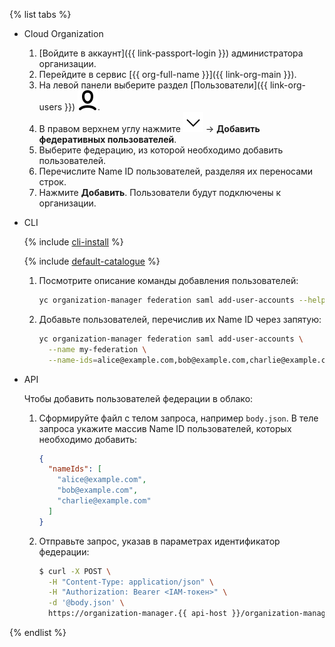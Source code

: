 {% list tabs %}

- Cloud Organization

    1. [Войдите в аккаунт]({{ link-passport-login }}) администратора организации.
    1. Перейдите в сервис [{{ org-full-name }}]({{ link-org-main }}).
    1. На левой панели выберите раздел [Пользователи]({{ link-org-users }}) ![icon-users](../../_assets/organization/icon-users.svg).
    1. В правом верхнем углу нажмите ![icon-users](../../_assets/datalens/arrow-down.svg) → **Добавить федеративных пользователей**.
    1. Выберите федерацию, из которой необходимо добавить пользователей.
    1. Перечислите Name ID пользователей, разделяя их переносами строк.
    1. Нажмите **Добавить**. Пользователи будут подключены к организации.

- CLI

  {% include [cli-install](../../_includes/cli-install.md) %}

  {% include [default-catalogue](../../_includes/default-catalogue.md) %}

  1. Посмотрите описание команды добавления пользователей:

      ```bash
      yc organization-manager federation saml add-user-accounts --help
      ```

  1. Добавьте пользователей, перечислив их Name ID через запятую:

      ```bash
      yc organization-manager federation saml add-user-accounts \
        --name my-federation \
        --name-ids=alice@example.com,bob@example.com,charlie@example.com
      ```

- API

  Чтобы добавить пользователей федерации в облако:

  1.  Сформируйте файл с телом запроса, например `body.json`. В теле запроса укажите массив Name ID пользователей, которых необходимо добавить:

      ```json
      {
        "nameIds": [
          "alice@example.com",
          "bob@example.com",
          "charlie@example.com"
        ]
      }
      ```
  1.  Отправьте запрос, указав в параметрах идентификатор федерации:

      ```bash
      $ curl -X POST \
        -H "Content-Type: application/json" \
        -H "Authorization: Bearer <IAM-токен>" \
        -d '@body.json' \
        https://organization-manager.{{ api-host }}/organization-manager/v1/saml/federations/<ID_федерации>:addUserAccounts
      ```

{% endlist %}